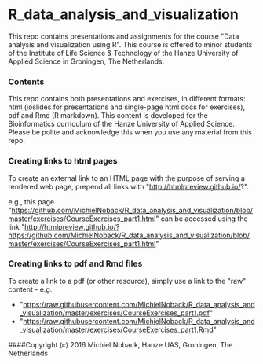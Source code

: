 # R_data_analysis_and_visualization

This repo contains presentations and assignments for the course
"Data analysis and visualization using R".
This course is offered to minor students of the Institute of Life Science & Technology
of the Hanze University of Applied Science in Groningen, The Netherlands.

### Contents
This repo contains both presentations and exercises, in different formats: html (ioslides for presentations and single-page html docs for exercises),
pdf and Rmd (R markdown).
This content is developed for the Bioinformatics curriculum of the Hanze University of Applied Science.
Please be polite and acknowledge this when you use any material from this repo.

### Creating links to html pages
To create an external link to an HTML page with the purpose of serving a rendered web page,
prepend all links with "http://htmlpreview.github.io/?".

e.g., this page "https://github.com/MichielNoback/R_data_analysis_and_visualization/blob/master/exercises/CourseExercises_part1.html"
can be accessed using the link
"http://htmlpreview.github.io/?https://github.com/MichielNoback/R_data_analysis_and_visualization/blob/master/exercises/CourseExercises_part1.html"

### Creating links to pdf and Rmd files
To create a link to a pdf (or other resource), simply use a link to the "raw" content - e.g.
- "https://raw.githubusercontent.com/MichielNoback/R_data_analysis_and_visualization/master/exercises/CourseExercises_part1.pdf"  
- "https://raw.githubusercontent.com/MichielNoback/R_data_analysis_and_visualization/master/exercises/CourseExercises_part1.Rmd"

####Copyright (c) 2016 Michiel Noback, Hanze UAS, Groningen, The Netherlands